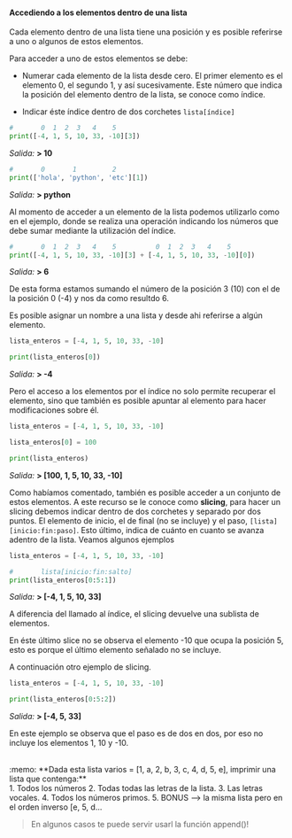 #### Accediendo a los elementos dentro de una lista

Cada elemento dentro de una lista tiene una posición y es posible referirse a uno o algunos de estos elementos.

Para acceder a uno de estos elementos se debe:
  
  * Numerar cada elemento de la lista desde cero. El primer elemento es el elemento 0, el segundo 1, y así sucesivamente. Este número que indica la posición del elemento dentro de la lista, se conoce como índice.

  * Indicar éste índice dentro de dos corchetes `lista[índice]`

``` python
#       0  1  2  3   4    5
print([-4, 1, 5, 10, 33, -10][3])
``` 
_Salida:_
**> 10**

``` python
#       0       1         2
print(['hola', 'python', 'etc'][1])
``` 
_Salida:_
**> python**

Al momento de acceder a un elemento de la lista podemos utilizarlo como en el ejemplo, donde se realiza una operación indicando los números que debe sumar mediante la utilización del índice. 

``` python
#       0  1  2  3   4    5          0  1  2  3   4    5
print([-4, 1, 5, 10, 33, -10][3] + [-4, 1, 5, 10, 33, -10][0])
``` 
_Salida:_
**> 6**

De esta forma estamos sumando el número de la posición 3 (10) con el de la posición 0 (-4) y nos da como resultdo 6.

Es posible asignar un nombre a una lista y desde ahi referirse a algún elemento.

``` python
lista_enteros = [-4, 1, 5, 10, 33, -10]

print(lista_enteros[0])
``` 
_Salida:_
**> -4**

Pero el acceso a los elementos por el índice no solo permite recuperar el elemento, sino que también es posible apuntar al elemento para hacer modificaciones sobre él.

``` python
lista_enteros = [-4, 1, 5, 10, 33, -10]

lista_enteros[0] = 100

print(lista_enteros)
``` 
_Salida:_
**> [100, 1, 5, 10, 33, -10]**


Como habíamos comentado, también es posible acceder a un conjunto de estos elementos. A este recurso se le conoce como **slicing**, para hacer un slicing debemos indicar dentro de dos corchetes y separado por dos puntos. El elemento de inicio, el de final (no se incluye) y el paso, `[lista][inicio:fin:paso]`. Esto último, indica de cuánto en cuanto se avanza adentro de la lista. Veamos algunos ejemplos

``` python
lista_enteros = [-4, 1, 5, 10, 33, -10]

#       lista[inicio:fin:salto]
print(lista_enteros[0:5:1])
``` 
_Salida:_
**> [-4, 1, 5, 10, 33]**

A diferencia del llamado al índice, el slicing devuelve una sublista de elementos.

En éste último slice no se observa el elemento -10 que ocupa la posición 5, esto es porque el último elemento señalado no se incluye.

A continuación otro ejemplo de slicing.

``` python
lista_enteros = [-4, 1, 5, 10, 33, -10]

print(lista_enteros[0:5:2])
``` 
_Salida:_
**> [-4, 5, 33]**

En este ejemplo se observa que el paso es de dos en dos, por eso no incluye los elementos 1, 10 y -10. 

<br>
:memo: **Dada esta lista varios = [1, a, 2, b, 3, c, 4, d, 5, e], imprimir una lista que contenga:**<br>
1. Todos los números
2. Todas todas las letras de la lista.
3. Las letras vocales.
4. Todos los números primos.
5. BONUS --> la misma lista pero en el orden inverso [e, 5, d...
<br>

> En algunos casos te puede servir usarl la función append()!
